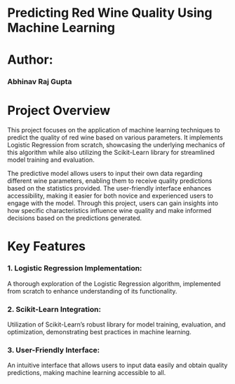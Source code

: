 # Predicting Red Wine Quality Using Machine Learning

# Author:
### Abhinav Raj Gupta

# Project Overview
This project focuses on the application of machine learning techniques to predict the quality of red wine based on various parameters. It implements Logistic Regression from scratch, showcasing the underlying mechanics of this algorithm while also utilizing the Scikit-Learn library for streamlined model training and evaluation.

The predictive model allows users to input their own data regarding different wine parameters, enabling them to receive quality predictions based on the statistics provided. The user-friendly interface enhances accessibility, making it easier for both novice and experienced users to engage with the model. Through this project, users can gain insights into how specific characteristics influence wine quality and make informed decisions based on the predictions generated.

# Key Features
### 1. Logistic Regression Implementation: 
A thorough exploration of the Logistic Regression algorithm, implemented from scratch to enhance understanding of its functionality.
### 2. Scikit-Learn Integration: 
Utilization of Scikit-Learn’s robust library for model training, evaluation, and optimization, demonstrating best practices in machine learning.
### 3. User-Friendly Interface:
An intuitive interface that allows users to input data easily and obtain quality predictions, making machine learning accessible to all.
